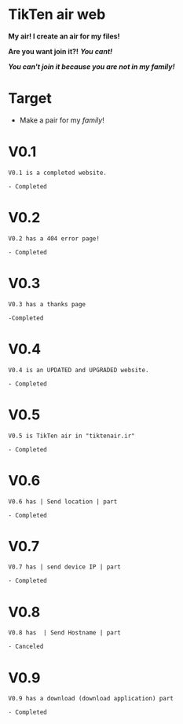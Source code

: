 # TikTen air web
 **My air! I create an air for my files!**

 **Are you want join it?!** ***You cant!***

 ***You can't join it because you are not in my family!***

# Target
 - Make a pair for my *family*!

# V0.1
    V0.1 is a completed website. 

    - Completed
# V0.2
    V0.2 has a 404 error page!

    - Completed
# V0.3
    V0.3 has a thanks page

    -Completed
# V0.4
    V0.4 is an UPDATED and UPGRADED website.

    - Completed
# V0.5
    V0.5 is TikTen air in "tiktenair.ir"

    - Completed
# V0.6
    V0.6 has | Send location | part
    
    - Completed
# V0.7
    V0.7 has | send device IP | part
    
    - Completed
# V0.8
    V0.8 has  | Send Hostname | part

    - Canceled
# V0.9
    V0.9 has a download (download application) part

    - Completed
